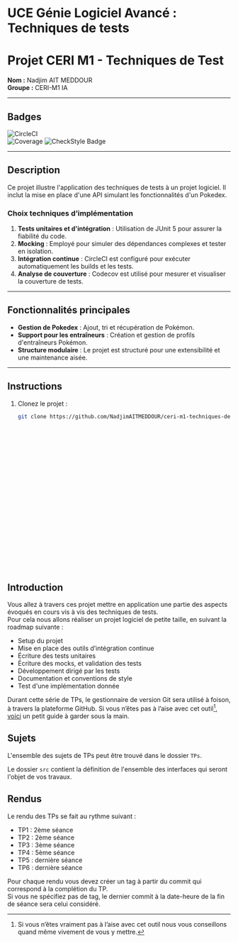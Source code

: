 # UCE Génie Logiciel Avancé : Techniques de tests



# Projet CERI M1 - Techniques de Test

**Nom :** Nadjim AIT MEDDOUR  
**Groupe :** CERI-M1 IA 

---

## Badges

![CircleCI](https://circleci.com/gh/NadjimAITMEDDOUR/ceri-m1-techniques-de-test.svg?style=shield)  
![Coverage](https://codecov.io/gh/NadjimAITMEDDOUR/ceri-m1-techniques-de-test/branch/master/graph/badge.svg)
![CheckStyle Badge](https://img.shields.io/endpoint?url=https://raw.githubusercontent.com/NadjimAITMEDDOUR/ceri-m1-techniques-de-test/master/checkstyle-reports/checkstyle-result.xml)



---

## Description

Ce projet illustre l'application des techniques de tests à un projet logiciel. Il inclut la mise en place d'une API simulant les fonctionnalités d'un Pokedex. 

### Choix techniques d’implémentation

1. **Tests unitaires et d'intégration** : Utilisation de JUnit 5 pour assurer la fiabilité du code.
2. **Mocking** : Employé pour simuler des dépendances complexes et tester en isolation.
3. **Intégration continue** : CircleCI est configuré pour exécuter automatiquement les builds et les tests.
4. **Analyse de couverture** : Codecov est utilisé pour mesurer et visualiser la couverture de tests.

---

## Fonctionnalités principales

- **Gestion de Pokedex** : Ajout, tri et récupération de Pokémon.
- **Support pour les entraîneurs** : Création et gestion de profils d'entraîneurs Pokémon.
- **Structure modulaire** : Le projet est structuré pour une extensibilité et une maintenance aisée.

---

## Instructions

1. Clonez le projet :  
   ```bash
   git clone https://github.com/NadjimAITMEDDOUR/ceri-m1-techniques-de-test.git


























## Introduction

Vous allez à travers ces projet mettre en application une partie des aspects évoqués en cours vis à vis des techniques de tests.  
Pour cela nous allons réaliser un projet logiciel de petite taille, en suivant la roadmap suivante : 
- Setup du projet
- Mise en place des outils d’intégration continue
- Écriture des tests unitaires
- Écriture des mocks, et validation des tests
- Développement dirigé par les tests
- Documentation et conventions de style
- Test d'une implémentation donnée

Durant cette série de TPs, le gestionnaire de version Git sera utilisé à foison, à travers la plateforme GitHub. Si vous n’êtes pas à l’aise avec cet outil[^1], [voici](http://rogerdudler.github.io/git-guide/) un petit guide à garder sous la main.

## Sujets

L'ensemble des sujets de TPs peut être trouvé dans le dossier `TPs`.

Le dossier `src` contient la définition de l'ensemble des interfaces qui seront l'objet de vos travaux.

## Rendus

Le rendu des TPs se fait au rythme suivant :

- TP1 : 2ème séance
- TP2 : 2ème séance
- TP3 : 3ème séance
- TP4 : 5ème séance
- TP5 : dernière séance
- TP6 : dernière séance

Pour chaque rendu vous devez créer un tag à partir du commit qui correspond à la complétion du TP.  
Si vous ne spécifiez pas de tag, le dernier commit à la date-heure de la fin de séance sera celui considéré.

[^1]: Si vous n’êtes vraiment pas à l’aise avec cet outil nous vous conseillons quand même vivement de vous y mettre.
